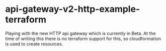 # api-gateway-v2-http-example-terraform

Playing with the new HTTP api gateway which is currently in Beta. At the time of writing this there is no terraform support for this, so cloudformation is used to create resources.
